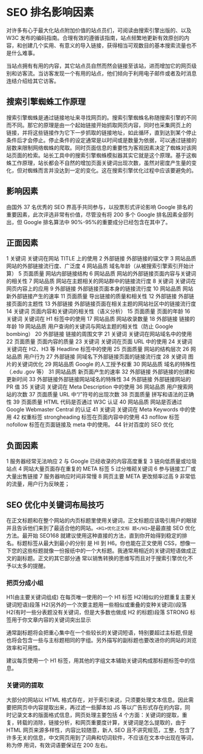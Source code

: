 # SEO 排名影响因素

对许多有心于最大化站点附加价值的站点员们，可阅读由搜索引擎出版的、以及 W3C 发布的编码指南。合理有效的遵循该指南，站点频繁地更新有效原创的内容，和创建几个实用、有意义的导入链接，获得相当可观数目的基本搜索流量也不是什么难事。

当站点拥有有用的内容，其它站点员自然而然会链接至该站，进而增加它的网页级别和访客流。当访客发现一个有用的站点，他们倾向于利用电子邮件或者及时消息连结介绍给其它访客。

## **搜索引擎蜘蛛工作原理**
搜索引擎蜘蛛是通过链接地址来寻找网页的。搜索引擎蜘蛛名称随搜索引擎的不同而不同。那它的原理是由一个起始链接开始抓取网页内容，同时也采集网页上的 链接，并将这些链接作为它下一步抓取的链接地址，如此循环，直到达到某个停止条件后才会停止。停止条件的设定通常是以时间或是数量为依据，可以通过链接的 层数来限制网络蜘蛛的爬取。同时页面信息的重要性为客观因素决定了蜘蛛对该网站页面的检索。站长工具中的搜索引擎蜘蛛模拟器其实它就是这个原理。基于这蜘 蛛工作原理，站长都会不自然的增加页面关键词出现次数，虽然对密度产生量的变化，但对蜘蛛而言并没达到一定的变化。这在搜索引擎优化过程中应该要避免的。

## **影响因素**
由国外 37 名优秀的 SEO 界高手共同参与，以投票形式评论影响 Google 排名的重要因素，此次评选非常有价值，尽管没有将 200 多个 Google 排名因素全部列出，但 Google 排名算法中 90%-95%的重要成分已经包含在其中了。

## **正面因素**
1 关键词 关键词在网站 TITLE 上的使用
2 外部链接 外部链接的锚文字
3 网站品质 网站的外部链接流行度、广泛度
4 网站品质 域名年龄（从被搜索引擎索引开始计算）
5 页面质量 网站内部链接结构
6 网站品质 网站的外部链接页面内容与关键词的相关性
7 网站品质 网站在主题相关的网站群中的链接流行度
8 关键词 关键词在网页内容上的应用
9 外部链接 外部链接页面本身的链接流行度
10 网站品质 网站新外部链接产生的速率
11 页面质量 导出链接的质量和相关性
12 外部链接 外部链接页面的主题性
13 外部链接 外部链接页面在相关主题的网站社区中的链接流行度
14 关键词 页面内容和关键词的相关性（语义分析）
15 页面质量 页面的年龄
16 关键词 关键词在 H1 标签中的使用
17 网站品质 网站收录数量
18 外部链接 链接的年龄
19 网站品质 用户查询的关键词与网站主题的相关性（防止 Google bombing）
20 外部链接 链接的周围文字
21 关键词 关键词在网站域名中的使用
22 页面质量 页面内容的质量
23 关键词 关键词在页面 URL 中的使用
24 关键词 关键词在 H2、H3 等 Headline 标签中的使用
25 页面质量 网站的结构层次
26 网站品质 用户行为
27 外部链接 同域名下外部链接页面的链接流行度
28 关键词 图片的关键词优化
29 网站品质 Google 的人工授予权重
30 网站品质 域名的特殊性（.edu .gov 等）
31 网站品质 新页面产生的速率
32 外部链接 外部链接的创建和更新时间
33 外部链接外部链接网站域名的特殊性
34 外部链接 外部链接网站的 PR 值
35 关键词 关键词在 Meta Description 中的使用
36 网站品质 用户搜索网站的次数
37 页面质量 URL 中“/”符号的出现次数
38 页面质量 拼写和语法的正确性
39 页面质量 HTML 代码是否通过 W3C 认证
40 网站品质 网站是否通过 Google Webmaster Central 的认证
41 关键词 关键词在 Meta Keywords 中的使用
42 权重标签 strongheading 标签在页面内容中的使用
43 nofllow 标签 nofollow 标签在页面链接及 meta 中的使用。
44 针对百度的 SEO 优化

## **负面因素**
1 服务器经常无法响应
2 与 Google 已经收录的内容高度重复
3 链向低质量或垃圾站点
4 网站大量页面存在重复的 META 标签
5 过分堆砌关键词
6 参与链接工厂或大量出售链接
7 服务器响应时间非常慢
8 网页主要 META 更改频率过高
9 非常低的流量，用户行为反映差；

## **SEO 优化中关键词布局技巧**　
在正文标题和在整个网站的内页标题里使用关键词，正文标题应该吸引用户的眼球并且告诉他们来到了最适合他的网站。`<H1>优化正文标 题</H1>`是最直接 SEO 优化方法。最开始 SEO168 就建议使用这种直接的方法，直到你开始得到稳定的排名。标题标签从最大到最小的分别 是 HI 到 H6。你也能在正文使用 CSS，想像一下您的这些标题就像一份报纸中的一个大标题。我通常用相近的关键词短语做成正文的副标题。正文的其它部分通 常以销售转换的思维写而且对于搜索引擎优化不予以太多的提醒。

### 把页分成小组
H1(由主要关键词组成) 在每页唯一使用的一个 H1 标签
H2(相似的分题重复主要关键词短语)段落
H2(另外的一个次要主题用一些相似或重叠的变种关键词))段落
H2(有时一些分表题没有关键词，但是大多数也做成 H2 的标题)段落
STRONG 标签用于你文章内容的关键词突出显示

通常副标题将会把重心集中在一个些较长的关键词短语，特别要超过主标题,但是也将会包含一些与主标题相同的字组。另外描写的副标题也要改进你的网站的浏览效率和可用性。

建议每页使用一个 H1 标签，用其他的字组文本辅助关键词构成那标题标签中的信息。

### 关键词的提取
大部分的网站以 HTML 格式存在，对于索引来说，只须要处理文本信息。因此需要把网页中内容提取出来，再过滤一些脚本如 JS 等以广告形式存在的内容，同 时记录文本的版面格式信息，网页处理主要包括 4 个方面：关键词的提取，重复，转载的消除，链接分析，和网页重要度计算，关键词是怎么提取的，由于 HTML 网页来源多样性，内容比较随意，新人 SEO 且不讲究规范，工整，包含了许多无关的信息，中文网页用到了词典和切词软件，不应该在文本中出现在等词，称为停 用词，有效词语要保证在 200 左右。